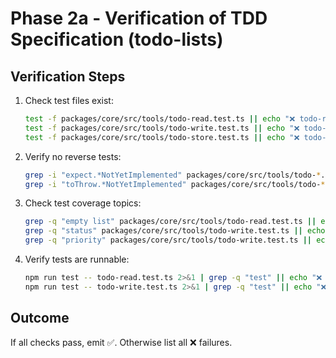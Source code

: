 # Phase 2a - Verification of TDD Specification (todo-lists)

## Verification Steps

1. Check test files exist:

   ```bash
   test -f packages/core/src/tools/todo-read.test.ts || echo "❌ todo-read.test.ts missing"
   test -f packages/core/src/tools/todo-write.test.ts || echo "❌ todo-write.test.ts missing"
   test -f packages/core/src/tools/todo-store.test.ts || echo "❌ todo-store.test.ts missing"
   ```

2. Verify no reverse tests:

   ```bash
   grep -i "expect.*NotYetImplemented" packages/core/src/tools/todo-*.test.ts && echo "❌ Found reverse test expecting NotYetImplemented"
   grep -i "toThrow.*NotYetImplemented" packages/core/src/tools/todo-*.test.ts && echo "❌ Found reverse test expecting NotYetImplemented"
   ```

3. Check test coverage topics:

   ```bash
   grep -q "empty list" packages/core/src/tools/todo-read.test.ts || echo "❌ Missing empty list test"
   grep -q "status" packages/core/src/tools/todo-write.test.ts || echo "❌ Missing status update test"
   grep -q "priority" packages/core/src/tools/todo-write.test.ts || echo "❌ Missing priority test"
   ```

4. Verify tests are runnable:
   ```bash
   npm run test -- todo-read.test.ts 2>&1 | grep -q "test" || echo "❌ todo-read tests not found"
   npm run test -- todo-write.test.ts 2>&1 | grep -q "test" || echo "❌ todo-write tests not found"
   ```

## Outcome

If all checks pass, emit ✅. Otherwise list all ❌ failures.
